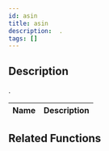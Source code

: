 ```yaml
---
id: asin
title: asin
description:  .
tags: []
---
```


## Description

 . 


| Name | Description |
|------|-------------|


## Related Functions


